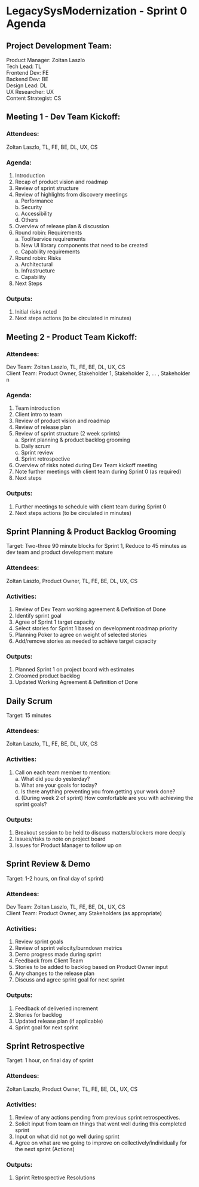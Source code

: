 # LegacySysModernization - Sprint 0 Agenda

## Project Development Team:  
Product Manager: Zoltan Laszlo  
Tech Lead: TL  
Frontend Dev: FE   
Backend Dev: BE  
Design Lead: DL  
UX Researcher: UX  
Content Strategist: CS  


## Meeting 1 - Dev Team Kickoff:  
### Attendees: 
Zoltan Laszlo, TL, FE, BE, DL, UX, CS
### Agenda:
  1. Introduction
  2. Recap of product vision and roadmap
  3. Review of sprint structure 
  4. Review of highlights from discovery meetings  
    a. Performance  
    b. Security  
    c. Accessibility  
    d. Others  
  5. Overview of release plan & discussion
  6. Round robin: Requirements  
    a. Tool/service requirements  
    b. New UI library components that need to be created  
    c. Capability requirements  
  7. Round robin: Risks    
    a. Architectural  
    b. Infrastructure  
    c. Capability  
  8. Next Steps
### Outputs:
  1. Initial risks noted
  2. Next steps actions (to be circulated in minutes)

## Meeting 2 - Product Team Kickoff:  
### Attendees:
Dev Team: Zoltan Laszlo, TL, FE, BE, DL, UX, CS  
Client Team: Product Owner, Stakeholder 1, Stakeholder 2, ... , Stakeholder n  
### Agenda:
  1. Team introduction
  2. Client intro to team
  2. Review of product vision and roadmap
  3. Review of release plan
  4. Review of sprint structure (2 week sprints)  
    a. Sprint planning & product backlog grooming  
    b. Daily scrum  
    c. Sprint review  
    d. Sprint retrospective  
  5. Overview of risks noted during Dev Team kickoff meeting
  6. Note further meetings with client team during Sprint 0 (as required)
  7. Next steps
  ### Outputs:
  1. Further meetings to schedule with client team during Sprint 0
  2. Next steps actions (to be circulated in minutes)
    
## Sprint Planning & Product Backlog Grooming 
Target: Two-three 90 minute blocks for Sprint 1, Reduce to 45 minutes as dev team and product development mature
### Attendees: 
Zoltan Laszlo, Product Owner, TL, FE, BE, DL, UX, CS  
### Activities:
  1. Review of Dev Team working agreement & Definition of Done 
  2. Identify sprint goal
  3. Agree of Sprint 1 target capacity
  4. Select stories for Sprint 1 based on development roadmap priority
  5. Planning Poker to agree on weight of selected stories
  6. Add/remove stories as needed to achieve target capacity
### Outputs:
  1. Planned Sprint 1 on project board with estimates
  2. Groomed product backlog
  3. Updated Working Agreement & Definition of Done

## Daily Scrum 
Target: 15 minutes
### Attendees:
Zoltan Laszlo, TL, FE, BE, DL, UX, CS  
### Activities:
  1. Call on each team member to mention:  
    a. What did you do yesterday?  
    b. What are your goals for today?  
    c. Is there anything preventing you from getting your work done?  
    d. (During week 2 of sprint) How comfortable are you with achieving the sprint goals?  
### Outputs:
  1. Breakout session to be held to discuss matters/blockers more deeply
  2. Issues/risks to note on project board
  3. Issues for Product Manager to follow up on

## Sprint Review & Demo
Target: 1-2 hours, on final day of sprint)
### Attendees:
Dev Team: Zoltan Laszlo, TL, FE, BE, DL, UX, CS  
Client Team: Product Owner, any Stakeholders (as appropriate)
### Activities:
  1. Review sprint goals
  2. Review of sprint velocity/burndown metrics
  3. Demo progress made during sprint
  4. Feedback from Client Team
  5. Stories to be added to backlog based on Product Owner input
  6. Any changes to the release plan
  7. Discuss and agree sprint goal for next sprint
### Outputs:
  1. Feedback of deliveried increment
  2. Stories for backlog
  3. Updated release plan (if applicable)
  4. Sprint goal for next sprint
  
## Sprint Retrospective 
Target: 1 hour, on final day of sprint
### Attendees: 
Zoltan Laszlo, Product Owner, TL, FE, BE, DL, UX, CS
### Activities:
  1. Review of any actions pending from previous sprint retrospectives.
  2. Solicit input from team on things that went well during this completed sprint
  3. Input on what did not go well during sprint
  4. Agree on what are we going to improve on collectively/individually for the next sprint (Actions)
### Outputs:
  1. Sprint Retrospective Resolutions

